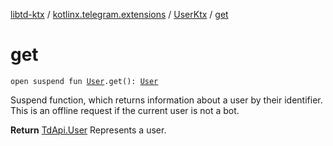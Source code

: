 [libtd-ktx](../../index.md) / [kotlinx.telegram.extensions](../index.md) / [UserKtx](index.md) / [get](./get.md)

# get

`open suspend fun `[`User`](https://tdlibx.github.io/td/docs/org/drinkless/td/libcore/telegram/TdApi.User.html)`.get(): `[`User`](https://tdlibx.github.io/td/docs/org/drinkless/td/libcore/telegram/TdApi.User.html)

Suspend function, which returns information about a user by their identifier. This is an
offline request if the current user is not a bot.

**Return**
[TdApi.User](https://tdlibx.github.io/td/docs/org/drinkless/td/libcore/telegram/TdApi.User.html) Represents a user.

